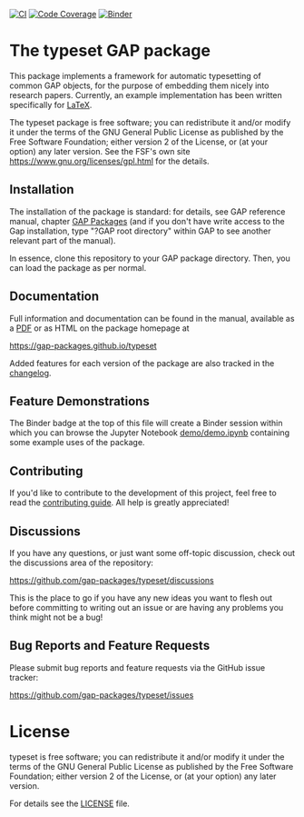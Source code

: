 [![CI](https://github.com/gap-packages/typeset/workflows/CI/badge.svg?branch=main)](https://github.com/gap-packages/typeset/actions?query=workflow%3ACI+branch%3Amain)
[![Code Coverage](https://codecov.io/github/gap-packages/typeset/coverage.svg?branch=main&token=)](https://codecov.io/gh/gap-packages/typeset)
[![Binder](https://mybinder.org/badge_logo.svg)](https://mybinder.org/v2/gh/gap-packages/typeset/HEAD)

# The typeset GAP package
This package implements a framework for automatic typesetting of common GAP objects, 
for the purpose of embedding them nicely into research papers. Currently, an example
implementation has been written specifically for [LaTeX](https://www.latex-project.org/).

The typeset package is free software; you can redistribute it and/or modify
it under the terms of the GNU General Public License as published by the Free
Software Foundation; either version 2 of the License, or (at your option) any
later version. See the FSF's own site <https://www.gnu.org/licenses/gpl.html>
for the details.

## Installation
The installation of the package is standard: for details, see GAP reference
manual, chapter [GAP Packages](https://docs.gap-system.org/doc/ref/chap76_mj.html) 
(and if you don't have write access to the Gap installation, type "?GAP root directory"
within GAP to see another relevant part of the manual).

In essence, clone this repository to your GAP package directory. Then, you can load
the package as per normal.

## Documentation
Full information and documentation can be found in the manual, available
as a [PDF](doc/manual.pdf) or as HTML on the package homepage at

<https://gap-packages.github.io/typeset>

Added features for each version of the package are also tracked in the [changelog](CHANGELOG.md).

## Feature Demonstrations
The Binder badge at the top of this file will create a Binder session within which you can browse the 
Jupyter Notebook [demo/demo.ipynb](demo/demo.ipynb) containing some example uses of the package.

## Contributing
If you'd like to contribute to the development of this project, feel free to read
the [contributing guide](CONTRIBUTING.md). All help is greatly appreciated!

## Discussions
If you have any questions, or just want some off-topic discussion, check out the
discussions area of the repository:

  <https://github.com/gap-packages/typeset/discussions>

This is the place to go if you have any new ideas you want to flesh out before
committing to writing out an issue or are having any problems you think might not 
be a bug!

## Bug Reports and Feature Requests
Please submit bug reports and feature requests via the GitHub issue tracker:

  <https://github.com/gap-packages/typeset/issues>

# License
typeset is free software; you can redistribute it and/or modify
it under the terms of the GNU General Public License as published by the
Free Software Foundation; either version 2 of the License, or (at your
option) any later version.

For details see the [LICENSE](LICENSE) file.
